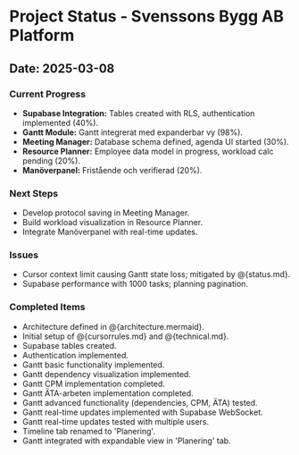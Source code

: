 # Project Status - Svenssons Bygg AB Platform
## Date: 2025-03-08
### Current Progress
- **Supabase Integration:** Tables created with RLS, authentication implemented (40%).
- **Gantt Module:** Gantt integrerat med expanderbar vy (98%).
- **Meeting Manager:** Database schema defined, agenda UI started (30%).
- **Resource Planner:** Employee data model in progress, workload calc pending (20%).
- **Manöverpanel:** Fristående och verifierad (20%).
### Next Steps 
- Develop protocol saving in Meeting Manager.
- Build workload visualization in Resource Planner.
- Integrate Manöverpanel with real-time updates.
### Issues
- Cursor context limit causing Gantt state loss; mitigated by @{status.md}.
- Supabase performance with 1000 tasks; planning pagination.
### Completed Items
- Architecture defined in @{architecture.mermaid}.
- Initial setup of @{cursorrules.md} and @{technical.md}.
- Supabase tables created.
- Authentication implemented.
- Gantt basic functionality implemented.
- Gantt dependency visualization implemented.
- Gantt CPM implementation completed.
- Gantt ÄTA-arbeten implementation completed.
- Gantt advanced functionality (dependencies, CPM, ÄTA) tested.
- Gantt real-time updates implemented with Supabase WebSocket.
- Gantt real-time updates tested with multiple users.
- Timeline tab renamed to 'Planering'.
- Gantt integrated with expandable view in 'Planering' tab. 